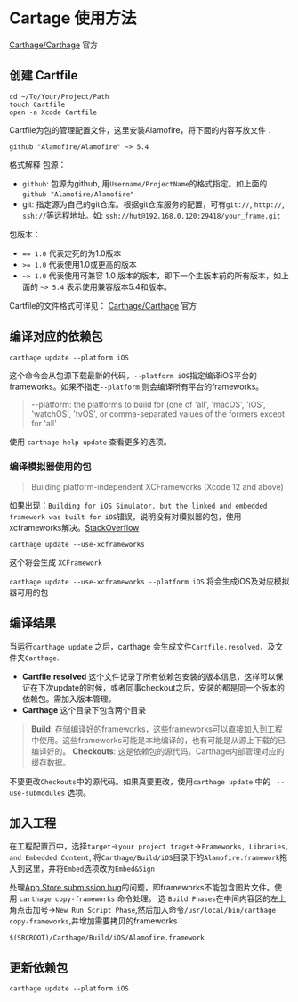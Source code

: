 # Cartage 使用方法

[Carthage/Carthage](https://github.com/Carthage/Carthage#for-all-platforms) 官方

## 创建 Cartfile

```
cd ~/To/Your/Project/Path
touch Cartfile
open -a Xcode Cartfile
```

Cartfile为包的管理配置文件，这里安装Alamofire，将下面的内容写放文件：

```
github "Alamofire/Alamofire" ~> 5.4
```

格式解释
包源：

* `github`: 包源为github, 用`Username/ProjectName`的格式指定。如上面的 `github "Alamofire/Alamofire"`
* git: 指定源为自己的git仓库。根据git仓库服务的配置，可有`git://`, `http://`, `ssh://`等远程地址。如: `ssh://hut@192.168.0.120:29418/your_frame.git`

包版本：

*  `== 1.0` 代表定死的为1.0版本
*  `>= 1.0` 代表使用1.0或更高的版本
*  `~> 1.0` 代表使用可兼容 1.0 版本的版本，即下一个主版本前的所有版本，如上面的 `~> 5.4` 表示使用兼容版本5.4和版本。

Cartfile的文件格式可详见： [Carthage/Carthage](https://github.com/Carthage/Carthage#for-all-platforms) 官方

## 编译对应的依赖包

`carthage update --platform iOS`

这个命令会从包源下载最新的代码，`--platform iOS`指定编译iOS平台的frameworks。如果不指定`--platform` 则会编译所有平台的frameworks。
>--platform: the platforms to build for (one of 'all', 'macOS', 'iOS', 'watchOS', 'tvOS', or comma-separated values of the formers except for 'all'

使用 `carthage help update` 查看更多的选项。


### 编译模拟器使用的包
> Building platform-independent XCFrameworks (Xcode 12 and above)

如果出现：`Building for iOS Simulator, but the linked and embedded framework was built for iOS`错误，说明没有对模拟器的包，使用xcframeworks解决。[StackOverflow](https://stackoverflow.com/questions/65303304/xcode-12-3-building-for-ios-simulator-but-the-linked-and-embedded-framework-wa)

`carthage update --use-xcframeworks`

这个将会生成 `XCFramework`

`carthage update --use-xcframeworks --platform iOS` 将会生成iOS及对应模拟器可用的包

## 编译结果

当运行`carthage update` 之后，carthage 会生成文件`Cartfile.resolved`，及文件夹`Carthage`.

* **Cartfile.resolved** 这个文件记录了所有依赖包安装的版本信息，这样可以保证在下次update的时候，或者同事checkout之后，安装的都是同一个版本的依赖包。需加入版本管理。
* **Carthage** 这个目录下包含两个目录

 > **Build**: 存储编译好的frameworks，这些frameworks可以直接加入到工程中使用。这些frameworks可能是本地编译的，也有可能是从源上下载的已编译好的。
  > **Checkouts**: 这是依赖包的源代码。Carthage内部管理对应的缓存数据。
  
  不要更改`Checkouts`中的源代码。如果真要更改，使用`carthage update` 中的 ` --use-submodules` 选项。
  
## 加入工程

在工程配置页中，选择`target`->`your project traget`->`Frameworks, Libraries, and Embedded Content`, 将`Carthage/Build/iOS`目录下的`Alamofire.framework`拖入到这里，并将`Embed`选项改为`Embed&Sign`

处理[App Store submission bug](http://www.openradar.me/radar?id=6409498411401216)的问题，即frameworks不能包含图片文件。使用 `carthage copy-frameworks` 命令处理。
选 `Build Phases`在中间内容区的左上角点击加号->`New Run Script Phase`,然后加入命令`/usr/local/bin/carthage copy-frameworks`,并增加需要拷贝的frameworks：

`$(SRCROOT)/Carthage/Build/iOS/Alamofire.framework`

## 更新依赖包

`carthage update --platform iOS`


